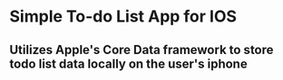 <h1>Simple To-do List App for IOS </h1>
<h2>Utilizes Apple's Core Data framework to store todo list data locally on the user's iphone</h2>
